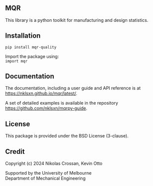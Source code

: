 MQR
---
This library is a python toolkit for manufacturing and design statistics.

Installation
------------
`pip install mqr-quality`

Import the package using:<br>
`import mqr`

Documentation
-------------
The documentation, including a user guide and API reference is at https://nklsxn.github.io/mqr/latest/.

A set of detailed examples is available in the repository https://github.com/nklsxn/mqrpy-guide.

License
-------
This package is provided under the BSD License (3-clause).

Credit
------
Copyright (c) 2024 Nikolas Crossan, Kevin Otto

Supported by the University of Melbourne<br>
Department of Mechanical Engineering

